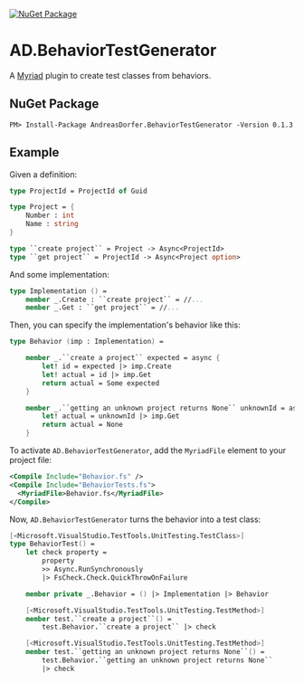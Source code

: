 [![NuGet Package](https://img.shields.io/nuget/v/AndreasDorfer.BehaviorTestGenerator.svg)](https://www.nuget.org/packages/AndreasDorfer.BehaviorTestGenerator/)
# AD.BehaviorTestGenerator
A [Myriad](https://github.com/MoiraeSoftware/myriad) plugin to create test classes from behaviors.
## NuGet Package
    PM> Install-Package AndreasDorfer.BehaviorTestGenerator -Version 0.1.3
## Example
Given a definition:
```fsharp
type ProjectId = ProjectId of Guid

type Project = {
    Number : int
    Name : string
}

type ``create project`` = Project -> Async<ProjectId>
type ``get project`` = ProjectId -> Async<Project option>
```
And some implementation:
```fsharp
type Implementation () =
    member _.Create : ``create project`` = //...
    member _.Get : ``get project`` = //...
```
Then, you can specify the implementation's behavior like this:
```fsharp
type Behavior (imp : Implementation) =

    member _.``create a project`` expected = async {
        let! id = expected |> imp.Create
        let! actual = id |> imp.Get
        return actual = Some expected
    }

    member _.``getting an unknown project returns None`` unknownId = async {
        let! actual = unknownId |> imp.Get
        return actual = None
    }
```
To activate `AD.BehaviorTestGenerator`, add the `MyriadFile` element to your project file:
```xml
<Compile Include="Behavior.fs" />
<Compile Include="BehaviorTests.fs">
  <MyriadFile>Behavior.fs</MyriadFile>
</Compile>
```
Now, `AD.BehaviorTestGenerator` turns the behavior into a test class:
```fsharp
[<Microsoft.VisualStudio.TestTools.UnitTesting.TestClass>]
type BehaviorTest() =
    let check property =
        property
        >> Async.RunSynchronously
        |> FsCheck.Check.QuickThrowOnFailure

    member private _.Behavior = () |> Implementation |> Behavior

    [<Microsoft.VisualStudio.TestTools.UnitTesting.TestMethod>]
    member test.``create a project``() =
        test.Behavior.``create a project`` |> check

    [<Microsoft.VisualStudio.TestTools.UnitTesting.TestMethod>]
    member test.``getting an unknown project returns None``() =
        test.Behavior.``getting an unknown project returns None``
        |> check
```
